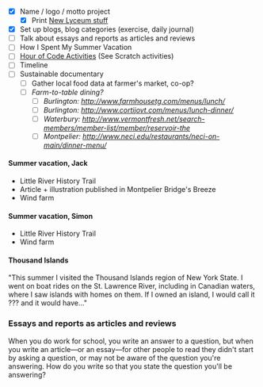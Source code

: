 * [x] Name / logo / motto project
  * [x] Print [New Lyceum stuff](https://newlyceum.github.io/#newlyceum)
* [x] Set up blogs, blog categories (exercise, daily journal)
* [ ] Talk about essays and reports as articles and reviews
* [ ] How I Spent My Summer Vacation
* [ ] [Hour of Code Activities](https://hourofcode.com/us/learn) (See Scratch activities)
* [ ] Timeline
* [ ] Sustainable documentary
  * [ ] Gather local food data at farmer's market, co-op?
  * [ ] *Farm-to-table dining?*
    * [ ] *Burlington: http://www.farmhousetg.com/menus/lunch/*
    * [ ] *Burlington: http://www.cortijovt.com/menus/lunch-dinner/*
    * [ ] *Waterbury: http://www.vermontfresh.net/search-members/member-list/member/reservoir-the*
    * [ ] *Montpelier: http://www.neci.edu/restaurants/neci-on-main/dinner-menu/*

#### Summer vacation, Jack

* Little River History Trail
* Article + illustration published in Montpelier Bridge's Breeze
* Wind farm

#### Summer vacation, Simon

* Little River History Trail
* Wind farm

#### Thousand Islands

"This summer I visited the Thousand Islands region of New York State. I went on boat rides on the St. Lawrence River, including in Canadian waters, where I saw islands with homes on them. If I owned an island, I would call it ??? and it would have..."

### Essays and reports as articles and reviews

When you do work for school, you write an answer to a question, but when you write an article—or an essay—for other people to read they didn't start by asking a question, or may not be aware of the question you're answering. How do you write so that you state the question you'll be answering?
